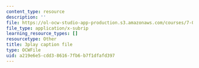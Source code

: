 ```yaml
---
content_type: resource
description: ''
file: https://ol-ocw-studio-app-production.s3.amazonaws.com/courses/7-01sc-fundamentals-of-biology-fall-2011/a219e6e5cdd386167fb6b7f1dfafd397_uBRdfsz_YB4.srt
file_type: application/x-subrip
learning_resource_types: []
resourcetype: Other
title: 3play caption file
type: OCWFile
uid: a219e6e5-cdd3-8616-7fb6-b7f1dfafd397
---
```

